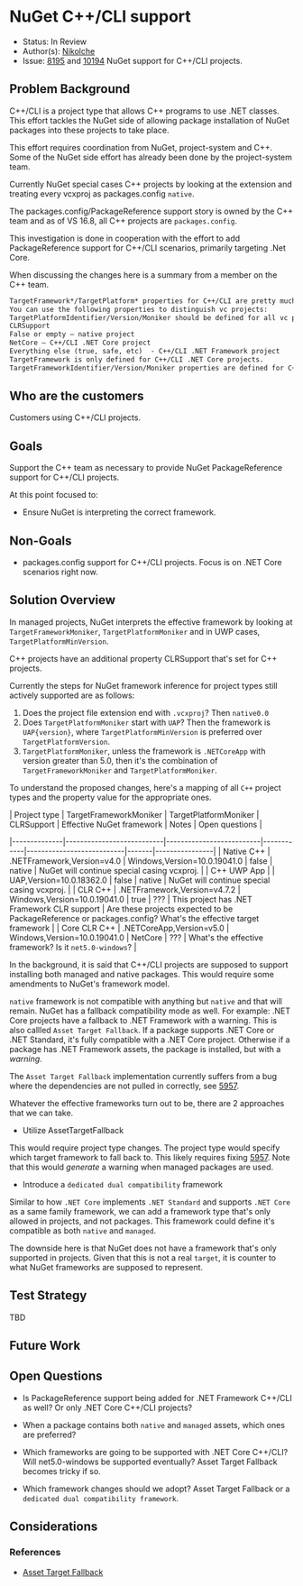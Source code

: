 # NuGet C++/CLI support

* Status: In Review
* Author(s): [Nikolche](https://github.com/nkolev92)
* Issue: [8195](https://github.com/NuGet/Home/issues/8195) and [10194](https://github.com/NuGet/Home/issues/10194) NuGet support for C++/CLI projects.

## Problem Background

C++/CLI is a project type that allows C++ programs to use .NET classes.
This effort tackles the NuGet side of allowing package installation of NuGet packages into these projects to take place.

This effort requires coordination from NuGet, project-system and C++.
Some of the NuGet side effort has already been done by the project-system team.

Currently NuGet special cases C++ projects by looking at the extension and treating every vcxproj as packages.config `native`.

The packages.config/PackageReference support story is owned by the C++ team and as of VS 16.8, all C++ projects are `packages.config`.

This investigation is done in cooperation with the effort to add PackageReference support for C++/CLI scenarios, primarily targeting .Net Core.

When discussing the changes here is a summary from a member on the C++ team.

```md
TargetFramework*/TargetPlatform* properties for C++/CLI are pretty much the same as for c#, so they should be used in nuget instead of just checking for .vcxproj extension. Also, C++/CLI can use/reference not only managed, but native code as well, so “native” packages should be allowed together with the appropriate managed ones.
You can use the following properties to distinguish vc projects:
TargetPlatformIdentifier/Version/Moniker should be defined for all vc projects.
CLRSupport
False or empty – native project
NetCore – C++/CLI .NET Core project
Everything else (true, safe, etc)  - C++/CLI .NET Framework project
TargetFramework is only defined for C++/CLI .NET Core projects.
TargetFrameworkIdentifier/Version/Moniker properties are defined for C++/CLI .NET Framework projects. Note, that they are also confusingly defined for pure native ones too (in msbuild common targets, at least, they used to be), so you need to check other properties first (i.e. TargetPlatformIdentifier and CLRSupport). You can also use project capabilities: “native” vs “managed”
```

## Who are the customers

Customers using C++/CLI projects.

## Goals

Support the C++ team as necessary to provide NuGet PackageReference support for C++/CLI projects.

At this point focused to:

* Ensure NuGet is interpreting the correct framework.

## Non-Goals

* packages.config support for C++/CLI projects. Focus is on .NET Core scenarios right now.

## Solution Overview

In managed projects, NuGet interprets the effective framework by looking at `TargetFrameworkMoniker`, `TargetPlatformMoniker` and in UWP cases, `TargetPlatformMinVersion`.

C++ projects have an additional property CLRSupport that's set for C++ projects.

Currently the steps for NuGet framework inference for project types still actively supported are as follows:

1. Does the project file extension end with `.vcxproj`? Then `native0.0`
1. Does `TargetPlatformMoniker` start with `UAP`? Then the framework is `UAP{version}`, where `TargetPlatformMinVersion` is preferred over `TargetPlatformVersion`.
1. `TargetPlatformMoniker`, unless the framework is `.NETCoreApp` with version greater than 5.0, then it's the combination of `TargetFrameworkMoniker` and `TargetPlatformMoniker`.

To understand the proposed changes, here's a mapping of all `C++` project types and the property value for the appropriate ones.

| Project type | TargetFrameworkMoniker | TargetPlatformMoniker | CLRSupport | Effective NuGet framework | Notes | Open questions |

|--------------|---------------------------|--------------------------|------------|---------------------------|-------|----------------|
| Native C++ | .NETFramework,Version=v4.0 | Windows,Version=10.0.19041.0 | false | native | NuGet will continue special casing vcxproj. |
| C++ UWP App | | UAP,Version=10.0.18362.0 | false | native | NuGet will continue special casing vcxproj. |
| CLR C++ | .NETFramework,Version=v4.7.2 | Windows,Version=10.0.19041.0 | true | ??? | This project has .NET Framework CLR support | Are these projects expected to be PackageReference or packages.config? What's the effective target framework |
| Core CLR C++ | .NETCoreApp,Version=v5.0 | Windows,Version=10.0.19041.0 | NetCore | ??? | What's the effective framework? Is it `net5.0-windows`? |

In the background, it is said that C++/CLI projects are supposed to support installing both managed and native packages. This would require some amendments to NuGet's framework model.

`native` framework is not compatible with anything but `native` and that will remain.
NuGet has a fallback compatibility mode as well.
For example: .NET Core projects have a fallback to .NET Framework with a warning. This is also callled `Asset Target Fallback`.
If a package supports .NET Core or .NET Standard, it's fully compatible with a .NET Core project. Otherwise if a package has .NET Framework assets, the package is installed, but with a *warning*.

The `Asset Target Fallback` implementation currently suffers from a bug where the dependencies are not pulled in correctly, see [5957](https://github.com/NuGet/Home/issues/5957).

Whatever the effective frameworks turn out to be, there are 2 approaches that we can take.

* Utilize AssetTargetFallback

This would require project type changes. The project type would specify which target framework to fall back to. This likely requires fixing [5957](https://github.com/NuGet/Home/issues/5957).
Note that this would *generate* a warning when managed packages are used.

* Introduce a `dedicated dual compatibility` framework

Similar to how `.NET Core` implements `.NET Standard` and supports `.NET Core` as a same family framework, we can add a framework type that's only allowed in projects, and not packages. This framework could define it's compatible as both `native` and `managed`.

The downside here is that NuGet does not have a framework that's only supported in projects. Given that this is not a real `target`, it is counter to what NuGet frameworks are supposed to represent.

## Test Strategy

TBD

## Future Work

## Open Questions

* Is PackageReference support being added for .NET Framework C++/CLI as well? Or only .NET Core C++/CLI projects?

* When a package contains both `native` and `managed` assets, which ones are preferred?

* Which frameworks are going to be supported with .NET Core C++/CLI? Will net5.0-windows be supported eventually? Asset Target Fallback becomes tricky if so.

* Which framework changes should we adopt? Asset Target Fallback or a `dedicated dual compatibility framework`.

## Considerations

### References

* [Asset Target Fallback](https://github.com/NuGet/Home/wiki/Enable-.NET-Core-2.0-projects-to-work-with-.NET-Framework-4.6.1-compatible-packages)
